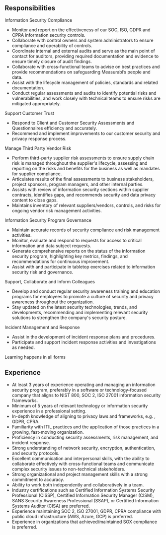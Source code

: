 

## Responsibilities

Information Security Compliance

*	Monitor and report on the effectiveness of our SOC, ISO, GDPR and CPRA information security controls.
*	Collaborate with control owners and system administrators to ensure compliance and operability of controls.
*	Coordinate internal and external audits and serve as the main point of contact for auditors, providing required documentation and evidence to ensure timely closure of audit findings.
*	Collaborate with cross-functional teams to advise on best practices and provide recommendations on safeguarding Measurabl’s people and data.
*	Assist with the lifecycle management of policies, standards and related documentation.
*	Conduct regular assessments and audits to identify potential risks and vulnerabilities, and work closely with technical teams to ensure risks are mitigated appropriately.

Support Customer Trust

*	Respond to Client and Customer Security Assessments and Questionnaires efficiency and accurately.
*	Recommend and implement improvements to our customer security and privacy response process.

Manage Third Party Vendor Risk

*	Perform third-party supplier risk assessments to ensure supply chain risk is managed throughout the supplier's lifecycle, assessing and reporting on the risks and benefits for the business as well as mandates for supplier compliance.
*	Articulates results of the final assessments to business stakeholders, project sponsors, program managers, and other internal parties.
*	Assists with review of information security sections within supplier contracts, identifies gaps, and recommends security and data privacy content to close gaps.
*	Maintains inventory of relevant suppliers/vendors, controls, and risks for ongoing vendor risk management activities.

Information Security Program Governance

*	Maintain accurate records of security compliance and risk management activities.
*	Monitor, evaluate and respond to requests for access to critical information and data subject requests.
*	Generate comprehensive reports on the status of the information security program, highlighting key metrics, findings, and recommendations for continuous improvement.
*	Assist with and participate in tabletop exercises related to information security risk and governance.

Support, Collaborate and Inform Colleagues

*	Develop and conduct regular security awareness training and education programs for employees to promote a culture of security and privacy awareness throughout the organization.
*	Stay updated on the latest security technologies, trends, and developments, recommending and implementing relevant security solutions to strengthen the company's security posture.

Incident Management and Response

*	Assist in the development of incident response plans and procedures.
*	Participate and support incident response activities and investigations as needed.



Learning happens in all forms

## Experience

* At least 3 years of experience operating and managing an information security program, preferably in a software or technology-focused company that aligns to NIST 800, SOC 2, ISO 27001 information security frameworks.
* Minimum of 5 years of relevant technology or information security experience in a professional setting.
* In-depth knowledge of aligning to privacy laws and frameworks, e.g. , GDPR, CPRA. 
* Familiarity with ITIL practices and the application of those practices in a growing, fast-moving organization.
* Proficiency in conducting security assessments, risk management, and incident response.
* Strong understanding of network security, encryption, authentication, and security protocols.
* Excellent communication and interpersonal skills, with the ability to collaborate effectively with cross-functional teams and communicate complex security issues to non-technical stakeholders.
* Strong organizational and project management skills with a strong commitment to accuracy.
* Ability to work both independently and collaboratively in a team.
* Industry certifications such as Certified Information Systems Security Professional (CISSP), Certified Information Security Manager (CISM), SANS Security Awareness Professional (SSAP), or Certified Information Systems Auditor (CISA) are preferred.
* Experience maintaining SOC 2, ISO 27001, GDPR, CPRA compliance with public cloud infrastructure (AWS, Azure, GCP) is preferred. 
* Experience in organizations that achieved/maintained SOX compliance is preferred.
